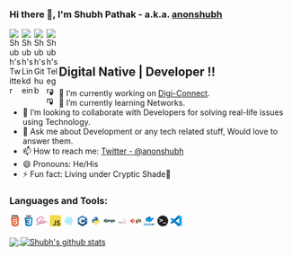 ### Hi there 👋, I'm Shubh Pathak - a.k.a. [anonshubh](https://thesynergee.herokuapp.com/profile/1/)

<a href="https://twitter.com/anonshubh">
  <img align="left" alt="Shubh's Twitter" width="22px" src="https://cdn.jsdelivr.net/npm/simple-icons@v3/icons/twitter.svg" />
</a>
<a href="https://linkedin.com/in/anonshubh">
  <img align="left" alt="Shubh's Linkdein" width="22px" src="https://cdn.jsdelivr.net/npm/simple-icons@v3/icons/linkedin.svg" />
</a>
<a href="https://github.com/anonshubh">
  <img align="left" alt="Shubh's Github" width="22px" src="https://cdn.jsdelivr.net/npm/simple-icons@v3/icons/github.svg" />
</a>
<a href="https://t.me/anonshubh ">
  <img align="left" alt="Shubh's Telegram" width="22px" src="https://cdn.jsdelivr.net/npm/simple-icons@v3/icons/telegram.svg" />
</a>

<br/>
<br/>



## Digital Native | Developer !!

- 🔭 I’m currently working on [Digi-Connect](https://github.com/anonshubh/digi-connect).
- 🌱 I’m currently learning Networks.
- 👯 I’m looking to collaborate with Developers for solving real-life issues using Technology.
- 💬 Ask me about Development or any tech related stuff, Would love to answer them.
- 📫 How to reach me: [Twitter - @anonshubh](https://twitter.com/anonshubh)
- 😄 Pronouns: He/His
- ⚡ Fun fact: Living under Cryptic Shade🍍

### Languages and Tools:

<code><img height="20" src="https://raw.githubusercontent.com/github/explore/80688e429a7d4ef2fca1e82350fe8e3517d3494d/topics/html/html.png"></code>
<code><img height="20" src="https://raw.githubusercontent.com/github/explore/80688e429a7d4ef2fca1e82350fe8e3517d3494d/topics/css/css.png"></code>
<code><img height="20" src="https://raw.githubusercontent.com/github/explore/80688e429a7d4ef2fca1e82350fe8e3517d3494d/topics/sass/sass.png"></code>
<code><img height="20" src="https://raw.githubusercontent.com/github/explore/80688e429a7d4ef2fca1e82350fe8e3517d3494d/topics/javascript/javascript.png"></code>
<code><img height="20" src="https://raw.githubusercontent.com/github/explore/80688e429a7d4ef2fca1e82350fe8e3517d3494d/topics/react/react.png"></code>
<code><img height="20" src="https://raw.githubusercontent.com/github/explore/80688e429a7d4ef2fca1e82350fe8e3517d3494d/topics/cpp/cpp.png"></code>
<code><img height="20" src="https://raw.githubusercontent.com/github/explore/80688e429a7d4ef2fca1e82350fe8e3517d3494d/topics/python/python.png"></code>
<code><img height="20" src="https://raw.githubusercontent.com/github/explore/80688e429a7d4ef2fca1e82350fe8e3517d3494d/topics/django/django.png"></code>
<code><img height="20" src="https://raw.githubusercontent.com/github/explore/80688e429a7d4ef2fca1e82350fe8e3517d3494d/topics/mysql/mysql.png"></code>
<code><img height="20" src="https://raw.githubusercontent.com/github/explore/80688e429a7d4ef2fca1e82350fe8e3517d3494d/topics/git/git.png"></code>
<code><img height="20" src="https://raw.githubusercontent.com/github/explore/80688e429a7d4ef2fca1e82350fe8e3517d3494d/topics/docker/docker.png"></code>
<code><img height="20" src="https://raw.githubusercontent.com/github/explore/80688e429a7d4ef2fca1e82350fe8e3517d3494d/topics/terminal/terminal.png"></code>
<code><img height="20" src="https://raw.githubusercontent.com/github/explore/80688e429a7d4ef2fca1e82350fe8e3517d3494d/topics/visual-studio-code/visual-studio-code.png"></code>


<a href="https://github.com/anonshubh">
  <img align="center" src="https://github-readme-stats.vercel.app/api/top-langs/?username=anonshubh&theme=light&hide_langs_below=1" />
</a>
<a href="https://github.com/anonshubh">
 <img align="center" src="https://github-readme-stats.vercel.app/api?username=anonshubh&show_icons=true&theme=light&line_height=27" alt="Shubh's github stats"/>
</a>


